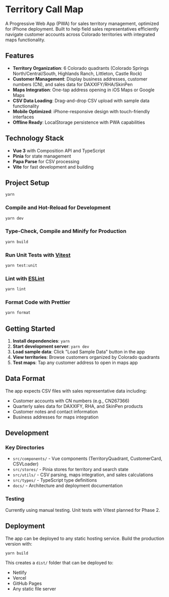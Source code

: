 # Territory Call Map

A Progressive Web App (PWA) for sales territory management, optimized for iPhone deployment. Built to help field sales representatives efficiently navigate customer accounts across Colorado territories with integrated maps functionality.

## Features

- **Territory Organization**: 6 Colorado quadrants (Colorado Springs North/Central/South, Highlands Ranch, Littleton, Castle Rock)
- **Customer Management**: Display business addresses, customer numbers (CN), and sales data for DAXXIFY/RHA/SkinPen
- **Maps Integration**: One-tap address opening in iOS Maps or Google Maps  
- **CSV Data Loading**: Drag-and-drop CSV upload with sample data functionality
- **Mobile Optimized**: iPhone-responsive design with touch-friendly interfaces
- **Offline Ready**: LocalStorage persistence with PWA capabilities

## Technology Stack

- **Vue 3** with Composition API and TypeScript
- **Pinia** for state management
- **Papa Parse** for CSV processing
- **Vite** for fast development and building

## Project Setup

```sh
yarn
```

### Compile and Hot-Reload for Development

```sh
yarn dev
```

### Type-Check, Compile and Minify for Production

```sh
yarn build
```

### Run Unit Tests with [Vitest](https://vitest.dev/)

```sh
yarn test:unit
```

### Lint with [ESLint](https://eslint.org/)

```sh
yarn lint
```

### Format Code with Prettier

```sh
yarn format
```

## Getting Started

1. **Install dependencies**: `yarn`
2. **Start development server**: `yarn dev`
3. **Load sample data**: Click "Load Sample Data" button in the app
4. **View territories**: Browse customers organized by Colorado quadrants
5. **Test maps**: Tap any customer address to open in maps app

## Data Format

The app expects CSV files with sales representative data including:
- Customer accounts with CN numbers (e.g., CN267366)
- Quarterly sales data for DAXXIFY, RHA, and SkinPen products
- Customer notes and contact information
- Business addresses for maps integration

## Development

### Key Directories
- `src/components/` - Vue components (TerritoryQuadrant, CustomerCard, CSVLoader)
- `src/stores/` - Pinia stores for territory and search state
- `src/utils/` - CSV parsing, maps integration, and sales calculations
- `src/types/` - TypeScript type definitions
- `docs/` - Architecture and deployment documentation

### Testing

Currently using manual testing. Unit tests with Vitest planned for Phase 2.

## Deployment

The app can be deployed to any static hosting service. Build the production version with:

```sh
yarn build
```

This creates a `dist/` folder that can be deployed to:
- Netlify
- Vercel  
- GitHub Pages
- Any static file server
